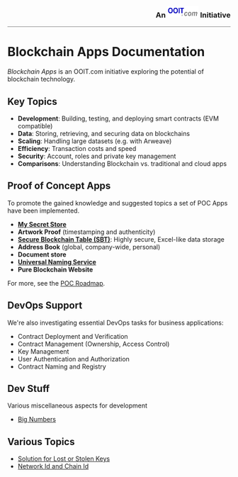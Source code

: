 <div style="border-bottom: solid gray 1px;text-align:  right"><h3 style="alignment-baseline: center">An <img src="images/ooit-logo-300x100.png" alt="ooit logo" width="70" height="26"> Initiative</h3></div>

# Blockchain Apps Documentation

_Blockchain Apps_ is an OOIT.com initiative exploring the potential of blockchain technology.

## Key Topics

- **Development**: Building, testing, and deploying smart contracts (EVM compatible)
- **Data**: Storing, retrieving, and securing data on blockchains
- **Scaling**: Handling large datasets (e.g. with Arweave)
- **Efficiency**: Transaction costs and speed
- **Security**: Account, roles and private key management
- **Comparisons**: Understanding Blockchain vs. traditional and cloud apps


## Proof of Concept Apps

To promote the gained knowledge and suggested topics a set of POC Apps have been implemented.

- **[My Secret Store](secret-store/secret-store.md)**
- **Artwork Proof** (timestamping and authenticity)
- **[Secure Blockchain Table (SBT)](secure-blockchain-table/secure-blockchain-table.md)**: Highly secure, Excel-like data storage
- **Address Book** (global, company-wide, personal)
- **Document store**
- **[Universal Naming Service](universal-naming-service%2Funiversal-naming-service.md)**
- **Pure Blockchain Website**

For more, see the [POC Roadmap](poc-roadmap.md).

## DevOps Support

We're also investigating essential DevOps tasks for business applications:


- Contract Deployment and Verification
- Contract Management (Ownership, Access Control)
- Key Management
- User Authentication and Authorization
- Contract Naming and Registry

## Dev Stuff

Various miscellaneous aspects for development

- [Big Numbers](dev-stuff/big-numbers.md)

## Various Topics

- [Solution for Lost or Stolen Keys](various-topics/solution-for-lost-or-stolen-keys.md)
- [Network Id and Chain Id](various-topics/explain-networkid-and-chainid.md)


